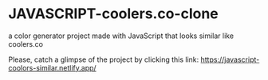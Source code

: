 # JAVASCRIPT-coolers.co-clone
a color generator project made with JavaScript that looks similar like coolers.co <br>


Please, catch a glimpse of the project by clicking this link: https://javascript-coolors-similar.netlify.app/  <br>



